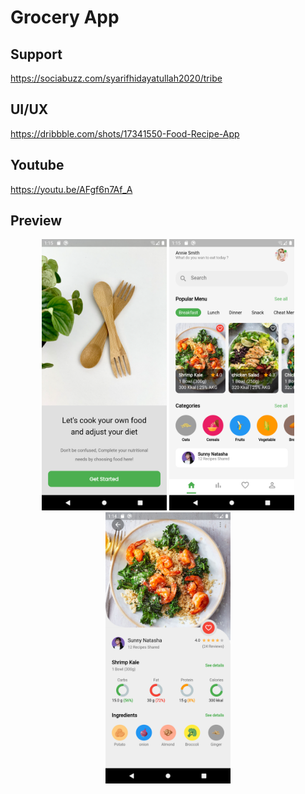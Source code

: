 # Grocery App

## Support

https://sociabuzz.com/syarifhidayatullah2020/tribe

## UI/UX

https://dribbble.com/shots/17341550-Food-Recipe-App

## Youtube

https://youtu.be/AFgf6n7Af_A

## Preview

<p align="middle">
<img src="assets/preview/onboard.png" alt="OnBoard" width="200">
<img src="assets/preview/home.png" alt="HomePage" width="200">
<img src="assets/preview/detail.png" alt="Detail" width="200">
</p>
